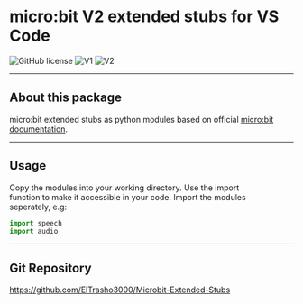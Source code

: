 # micro:bit V2 extended stubs for VS Code
![GitHub license](https://img.shields.io/badge/license-MIT-red.svg?style=flat-square)
![V1](https://img.shields.io/badge/micro:bit-V1-green)
![V2](https://img.shields.io/badge/micro:bit-V2-blue)

---

## About this package
micro:bit extended stubs as python modules based on official [micro:bit documentation](https://microbit-micropython.readthedocs.io/en/v2-docs/).

---

## Usage
Copy the modules into your working directory. Use the import<br>
function to make it accessible in your code. Import the modules<br>
seperately, e.g:

```python
import speech
import audio
```

---

## Git Repository
https://github.com/ElTrasho3000/Microbit-Extended-Stubs